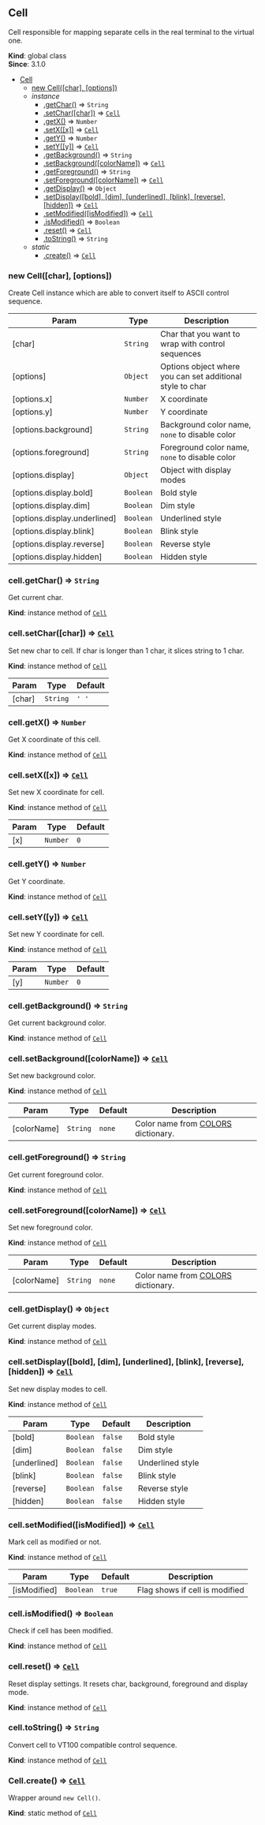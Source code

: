 <a name="Cell"></a>

## Cell
Cell responsible for mapping separate cells in the real terminal to the virtual one.

**Kind**: global class  
**Since**: 3.1.0  

* [Cell](#Cell)
    * [new Cell([char], [options])](#new_Cell_new)
    * _instance_
        * [.getChar()](#Cell+getChar) ⇒ <code>String</code>
        * [.setChar([char])](#Cell+setChar) ⇒ <code>[Cell](#Cell)</code>
        * [.getX()](#Cell+getX) ⇒ <code>Number</code>
        * [.setX([x])](#Cell+setX) ⇒ <code>[Cell](#Cell)</code>
        * [.getY()](#Cell+getY) ⇒ <code>Number</code>
        * [.setY([y])](#Cell+setY) ⇒ <code>[Cell](#Cell)</code>
        * [.getBackground()](#Cell+getBackground) ⇒ <code>String</code>
        * [.setBackground([colorName])](#Cell+setBackground) ⇒ <code>[Cell](#Cell)</code>
        * [.getForeground()](#Cell+getForeground) ⇒ <code>String</code>
        * [.setForeground([colorName])](#Cell+setForeground) ⇒ <code>[Cell](#Cell)</code>
        * [.getDisplay()](#Cell+getDisplay) ⇒ <code>Object</code>
        * [.setDisplay([bold], [dim], [underlined], [blink], [reverse], [hidden])](#Cell+setDisplay) ⇒ <code>[Cell](#Cell)</code>
        * [.setModified([isModified])](#Cell+setModified) ⇒ <code>[Cell](#Cell)</code>
        * [.isModified()](#Cell+isModified) ⇒ <code>Boolean</code>
        * [.reset()](#Cell+reset) ⇒ <code>[Cell](#Cell)</code>
        * [.toString()](#Cell+toString) ⇒ <code>String</code>
    * _static_
        * [.create()](#Cell.create) ⇒ <code>[Cell](#Cell)</code>

<a name="new_Cell_new"></a>

### new Cell([char], [options])
Create Cell instance which are able to convert itself to ASCII control sequence.


| Param | Type | Description |
| --- | --- | --- |
| [char] | <code>String</code> | Char that you want to wrap with control sequences |
| [options] | <code>Object</code> | Options object where you can set additional style to char |
| [options.x] | <code>Number</code> | X coordinate |
| [options.y] | <code>Number</code> | Y coordinate |
| [options.background] | <code>String</code> | Background color name, `none` to disable color |
| [options.foreground] | <code>String</code> | Foreground color name, `none` to disable color |
| [options.display] | <code>Object</code> | Object with display modes |
| [options.display.bold] | <code>Boolean</code> | Bold style |
| [options.display.dim] | <code>Boolean</code> | Dim style |
| [options.display.underlined] | <code>Boolean</code> | Underlined style |
| [options.display.blink] | <code>Boolean</code> | Blink style |
| [options.display.reverse] | <code>Boolean</code> | Reverse style |
| [options.display.hidden] | <code>Boolean</code> | Hidden style |

<a name="Cell+getChar"></a>

### cell.getChar() ⇒ <code>String</code>
Get current char.

**Kind**: instance method of <code>[Cell](#Cell)</code>  
<a name="Cell+setChar"></a>

### cell.setChar([char]) ⇒ <code>[Cell](#Cell)</code>
Set new char to cell.
If char is longer than 1 char, it slices string to 1 char.

**Kind**: instance method of <code>[Cell](#Cell)</code>  

| Param | Type | Default |
| --- | --- | --- |
| [char] | <code>String</code> | <code>&#x27; &#x27;</code> | 

<a name="Cell+getX"></a>

### cell.getX() ⇒ <code>Number</code>
Get X coordinate of this cell.

**Kind**: instance method of <code>[Cell](#Cell)</code>  
<a name="Cell+setX"></a>

### cell.setX([x]) ⇒ <code>[Cell](#Cell)</code>
Set new X coordinate for cell.

**Kind**: instance method of <code>[Cell](#Cell)</code>  

| Param | Type | Default |
| --- | --- | --- |
| [x] | <code>Number</code> | <code>0</code> | 

<a name="Cell+getY"></a>

### cell.getY() ⇒ <code>Number</code>
Get Y coordinate.

**Kind**: instance method of <code>[Cell](#Cell)</code>  
<a name="Cell+setY"></a>

### cell.setY([y]) ⇒ <code>[Cell](#Cell)</code>
Set new Y coordinate for cell.

**Kind**: instance method of <code>[Cell](#Cell)</code>  

| Param | Type | Default |
| --- | --- | --- |
| [y] | <code>Number</code> | <code>0</code> | 

<a name="Cell+getBackground"></a>

### cell.getBackground() ⇒ <code>String</code>
Get current background color.

**Kind**: instance method of <code>[Cell](#Cell)</code>  
<a name="Cell+setBackground"></a>

### cell.setBackground([colorName]) ⇒ <code>[Cell](#Cell)</code>
Set new background color.

**Kind**: instance method of <code>[Cell](#Cell)</code>  

| Param | Type | Default | Description |
| --- | --- | --- | --- |
| [colorName] | <code>String</code> | <code>none</code> | Color name from [COLORS](#COLORS) dictionary. |

<a name="Cell+getForeground"></a>

### cell.getForeground() ⇒ <code>String</code>
Get current foreground color.

**Kind**: instance method of <code>[Cell](#Cell)</code>  
<a name="Cell+setForeground"></a>

### cell.setForeground([colorName]) ⇒ <code>[Cell](#Cell)</code>
Set new foreground color.

**Kind**: instance method of <code>[Cell](#Cell)</code>  

| Param | Type | Default | Description |
| --- | --- | --- | --- |
| [colorName] | <code>String</code> | <code>none</code> | Color name from [COLORS](#COLORS) dictionary. |

<a name="Cell+getDisplay"></a>

### cell.getDisplay() ⇒ <code>Object</code>
Get current display modes.

**Kind**: instance method of <code>[Cell](#Cell)</code>  
<a name="Cell+setDisplay"></a>

### cell.setDisplay([bold], [dim], [underlined], [blink], [reverse], [hidden]) ⇒ <code>[Cell](#Cell)</code>
Set new display modes to cell.

**Kind**: instance method of <code>[Cell](#Cell)</code>  

| Param | Type | Default | Description |
| --- | --- | --- | --- |
| [bold] | <code>Boolean</code> | <code>false</code> | Bold style |
| [dim] | <code>Boolean</code> | <code>false</code> | Dim style |
| [underlined] | <code>Boolean</code> | <code>false</code> | Underlined style |
| [blink] | <code>Boolean</code> | <code>false</code> | Blink style |
| [reverse] | <code>Boolean</code> | <code>false</code> | Reverse style |
| [hidden] | <code>Boolean</code> | <code>false</code> | Hidden style |

<a name="Cell+setModified"></a>

### cell.setModified([isModified]) ⇒ <code>[Cell](#Cell)</code>
Mark cell as modified or not.

**Kind**: instance method of <code>[Cell](#Cell)</code>  

| Param | Type | Default | Description |
| --- | --- | --- | --- |
| [isModified] | <code>Boolean</code> | <code>true</code> | Flag shows if cell is modified |

<a name="Cell+isModified"></a>

### cell.isModified() ⇒ <code>Boolean</code>
Check if cell has been modified.

**Kind**: instance method of <code>[Cell](#Cell)</code>  
<a name="Cell+reset"></a>

### cell.reset() ⇒ <code>[Cell](#Cell)</code>
Reset display settings.
It resets char, background, foreground and display mode.

**Kind**: instance method of <code>[Cell](#Cell)</code>  
<a name="Cell+toString"></a>

### cell.toString() ⇒ <code>String</code>
Convert cell to VT100 compatible control sequence.

**Kind**: instance method of <code>[Cell](#Cell)</code>  
<a name="Cell.create"></a>

### Cell.create() ⇒ <code>[Cell](#Cell)</code>
Wrapper around `new Cell()`.

**Kind**: static method of <code>[Cell](#Cell)</code>  
